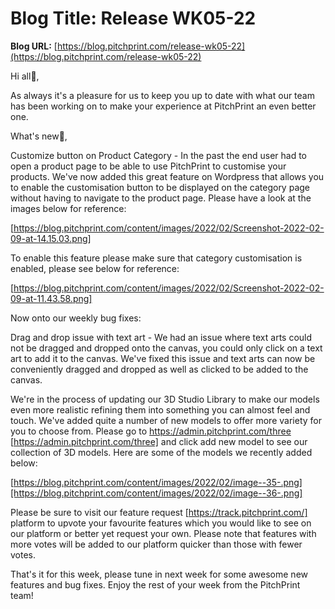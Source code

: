 # **Blog Title**: Release WK05-22

**Blog URL:** [https://blog.pitchprint.com/release-wk05-22](https://blog.pitchprint.com/release-wk05-22)

Hi all👋,

As always it's a pleasure for us to keep you up to date with what our team has been working on to make your experience at PitchPrint an even
better one.

What's new🚀,

Customize button on Product Category - In the past the end user had to open a product page to be able to use PitchPrint to customise your
products. We've now added this great feature on Wordpress that allows you to enable the customisation button to be displayed on the category
page without having to navigate to the product page. Please have a look at the images below for reference:

[https://blog.pitchprint.com/content/images/2022/02/Screenshot-2022-02-09-at-14.15.03.png]

To enable this feature please make sure that category customisation is enabled, please see below for reference:

[https://blog.pitchprint.com/content/images/2022/02/Screenshot-2022-02-09-at-11.43.58.png]

Now onto our weekly bug fixes:

Drag and drop issue with text art - We had an issue where text arts could not be dragged and dropped onto the canvas, you could only click
on a text art to add it to the canvas. We've fixed this issue and text arts can now be conveniently dragged and dropped as well as clicked
to be added to the canvas.

We're in the process of updating our 3D Studio Library to make our models even more realistic refining them into something you can almost
feel and touch. We've added quite a number of new models to offer more variety for you to choose from. Please go to
https://admin.pitchprint.com/three [https://admin.pitchprint.com/three] and click add new model to see our collection of 3D models. Here are
some of the models we recently added below:

[https://blog.pitchprint.com/content/images/2022/02/image--35-.png][https://blog.pitchprint.com/content/images/2022/02/image--36-.png]



Please be sure to visit our feature request [https://track.pitchprint.com/] platform to upvote your favourite features which you would like
to see on our platform or better yet request your own. Please note that features with more votes will be added to our platform quicker than
those with fewer votes.

That's it for this week, please tune in next week for some awesome new features and bug fixes. Enjoy the rest of your week from the
PitchPrint team!

